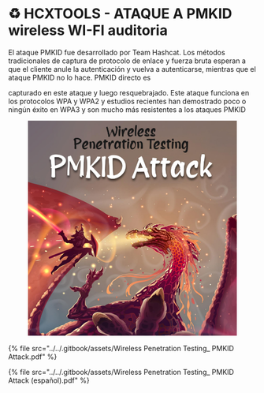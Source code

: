 # ♻️ HCXTOOLS - ATAQUE A PMKID wireless WI-FI auditoria

El ataque PMKID fue desarrollado por Team Hashcat. Los métodos tradicionales de captura de protocolo de enlace y fuerza bruta esperan a que el cliente anule la autenticación y vuelva a autenticarse, mientras que el ataque PMKID no lo hace. PMKID directo es

capturado en este ataque y luego resquebrajado. Este ataque funciona en los protocolos WPA y WPA2 y estudios recientes han demostrado poco o ningún éxito en WPA3 y son mucho más resistentes a los ataques PMKID

<figure><img src="../../.gitbook/assets/Wireless-Penetration-Testing_-PMKID-Attack-pdf.png" alt=""><figcaption></figcaption></figure>



{% file src="../../.gitbook/assets/Wireless Penetration Testing_ PMKID Attack.pdf" %}



{% file src="../../.gitbook/assets/Wireless Penetration Testing_ PMKID Attack (español).pdf" %}
